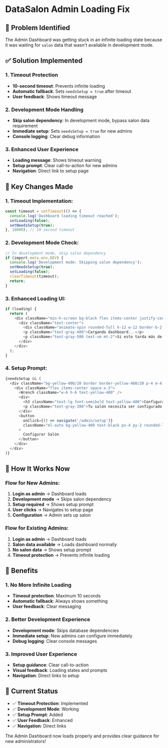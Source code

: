 # DataSalon Admin Loading Fix

## 🚨 Problem Identified

The Admin Dashboard was getting stuck in an infinite loading state because it was waiting for `salon` data that wasn't available in development mode.

## ✅ Solution Implemented

### **1. Timeout Protection**
- **10-second timeout**: Prevents infinite loading
- **Automatic fallback**: Sets `needsSetup = true` after timeout
- **User feedback**: Shows timeout message

### **2. Development Mode Handling**
- **Skip salon dependency**: In development mode, bypass salon data requirement
- **Immediate setup**: Sets `needsSetup = true` for new admins
- **Console logging**: Clear debug information

### **3. Enhanced User Experience**
- **Loading message**: Shows timeout warning
- **Setup prompt**: Clear call-to-action for new admins
- **Navigation**: Direct link to setup page

## 🔧 Key Changes Made

### **1. Timeout Implementation:**
```typescript
const timeout = setTimeout(() => {
  console.log('Dashboard loading timeout reached');
  setLoading(false);
  setNeedsSetup(true);
}, 10000); // 10 second timeout
```

### **2. Development Mode Check:**
```typescript
// In development mode, skip salon dependency
if (import.meta.env.DEV) {
  console.log('Development mode: Skipping salon dependency');
  setNeedsSetup(true);
  setLoading(false);
  clearTimeout(timeout);
  return;
}
```

### **3. Enhanced Loading UI:**
```typescript
if (loading) {
  return (
    <div className="min-h-screen bg-black flex items-center justify-center">
      <div className="text-center">
        <div className="animate-spin rounded-full h-12 w-12 border-b-2 border-yellow-400 mx-auto mb-4"></div>
        <p className="text-gray-400">Cargando dashboard...</p>
        <p className="text-gray-500 text-sm mt-2">Si esto tarda más de 10 segundos, se redirigirá automáticamente</p>
      </div>
    </div>
  );
}
```

### **4. Setup Prompt:**
```typescript
{needsSetup && (
  <div className="bg-yellow-400/10 border border-yellow-400/20 p-4 m-4 rounded-lg">
    <div className="flex items-center space-x-3">
      <Wrench className="w-6 h-6 text-yellow-400" />
      <div>
        <h3 className="text-lg font-semibold text-yellow-400">Configuración Inicial Requerida</h3>
        <p className="text-gray-300">Tu salón necesita ser configurado. Haz clic en "Configuración" para comenzar.</p>
      </div>
      <button
        onClick={() => navigate('/admin/setup')}
        className="ml-auto bg-yellow-400 text-black px-4 py-2 rounded-lg font-semibold hover:bg-yellow-500 transition-colors"
      >
        Configurar Salón
      </button>
    </div>
  </div>
)}
```

## 🎯 How It Works Now

### **Flow for New Admins:**
1. **Login as admin** → Dashboard loads
2. **Development mode** → Skips salon dependency
3. **Setup required** → Shows setup prompt
4. **User clicks** → Navigates to setup page
5. **Configuration** → Admin sets up salon

### **Flow for Existing Admins:**
1. **Login as admin** → Dashboard loads
2. **Salon data available** → Loads dashboard normally
3. **No salon data** → Shows setup prompt
4. **Timeout protection** → Prevents infinite loading

## 🚀 Benefits

### **1. No More Infinite Loading**
- **Timeout protection**: Maximum 10 seconds
- **Automatic fallback**: Always shows something
- **User feedback**: Clear messaging

### **2. Better Development Experience**
- **Development mode**: Skips database dependencies
- **Immediate setup**: New admins can configure immediately
- **Debug logging**: Clear console messages

### **3. Improved User Experience**
- **Setup guidance**: Clear call-to-action
- **Visual feedback**: Loading states and prompts
- **Navigation**: Direct links to setup

## 📝 Current Status

- ✅ **Timeout Protection**: Implemented
- ✅ **Development Mode**: Working
- ✅ **Setup Prompt**: Added
- ✅ **User Feedback**: Enhanced
- ✅ **Navigation**: Direct links

The Admin Dashboard now loads properly and provides clear guidance for new administrators!
